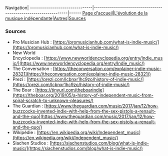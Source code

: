 Navigation|
-------------------------------|-----------------------------------------------------------------|------
[Page d'accueil](/indie-music/)|[L'évolution de la musique indépendante](./evolution)|[Autres](./autres)|[Sources](./sources)

### Sources

* Pro Musician Hub : [https://promusicianhub.com/what-is-indie-music/](https://promusicianhub.com/what-is-indie-music/)
* New World Encyclopedia : [https://www.newworldencyclopedia.org/entry/Indie_music/](https://www.newworldencyclopedia.org/entry/Indie_music/)
* The Conversation : [https://theconversation.com/explainer-indie-music-28321](https://theconversation.com/explainer-indie-music-28321/)
* Prezi : [https://prezi.com/lcbnxr1hc9zo/history-of-indie-music/](https://prezi.com/lcbnxr1hc9zo/history-of-indie-music/)
* The Boar : [https://tinyurl.com/theboarindie](https://theboar.org/2019/05/a-history-of-independent-music-from-spiral-scratch-to-unknown-pleasures/)
* The Guardian : [https://www.theguardian.com/music/2017/jan/12/how-buzzcocks-invented-indie-with-help-from-the-sex-pistols-a-renault-and-the-quo](https://www.theguardian.com/music/2017/jan/12/how-buzzcocks-invented-indie-with-help-from-the-sex-pistols-a-renault-and-the-quo/)
* Wikipédie : [https://en.wikipedia.org/wiki/Independent_music](https://en.wikipedia.org/wiki/Independent_music/)
* Siachen Studios : [https://siachenstudios.com/blog/what-is-indie-music/](https://siachenstudios.com/blog/what-is-indie-music/)
